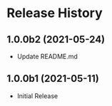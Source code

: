 # Release History

## 1.0.0b2 (2021-05-24)
  - Update README.md

## 1.0.0b1 (2021-05-11)

* Initial Release
